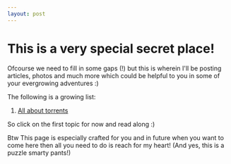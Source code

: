 ```yaml
---
layout: post
---
```


This is a very special secret place!
====================================

Ofcourse we need to fill in some gaps (!) but this is wherein I'll be posting
articles, photos and much more which could be helpful to you in some of your
evergrowing adventures :)

The following is a growing list: 

1. [All about torrents](/sh_anktime/all-about-torrents)

So click on the first topic for now and read along :)

Btw This page is especially crafted for you and in future when you want to come
here then all you need to do is reach for my heart! (And yes, this is a puzzle smarty
pants!)
